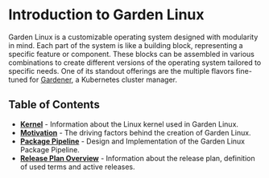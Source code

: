 # Introduction to Garden Linux

Garden Linux is a customizable operating system designed with modularity in mind. Each part of the system is like a building block, representing a specific feature or component. These blocks can be assembled in various combinations to create different versions of the operating system tailored to specific needs. One of its standout offerings are the multiple flavors fine-tuned for [Gardener](https://gardener.cloud), a Kubernetes cluster manager.

## Table of Contents

- [**Kernel**](./kernel.md) - Information about the Linux kernel used in Garden Linux.
- [**Motivation**](./motivation.md) - The driving factors behind the creation of Garden Linux.
- [**Package Pipeline**](./package-pipeline.md) - Design and Implementation of the Garden Linux Package Pipeline.
- [**Release Plan Overview**](./release.md) - Information about the release plan, definition of used terms and active releases.
